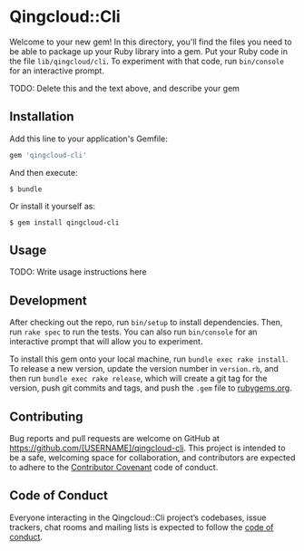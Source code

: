 # Qingcloud::Cli

Welcome to your new gem! In this directory, you'll find the files you need to be able to package up your Ruby library into a gem. Put your Ruby code in the file `lib/qingcloud/cli`. To experiment with that code, run `bin/console` for an interactive prompt.

TODO: Delete this and the text above, and describe your gem

## Installation

Add this line to your application's Gemfile:

```ruby
gem 'qingcloud-cli'
```

And then execute:

    $ bundle

Or install it yourself as:

    $ gem install qingcloud-cli

## Usage

TODO: Write usage instructions here

## Development

After checking out the repo, run `bin/setup` to install dependencies. Then, run `rake spec` to run the tests. You can also run `bin/console` for an interactive prompt that will allow you to experiment.

To install this gem onto your local machine, run `bundle exec rake install`. To release a new version, update the version number in `version.rb`, and then run `bundle exec rake release`, which will create a git tag for the version, push git commits and tags, and push the `.gem` file to [rubygems.org](https://rubygems.org).

## Contributing

Bug reports and pull requests are welcome on GitHub at https://github.com/[USERNAME]/qingcloud-cli. This project is intended to be a safe, welcoming space for collaboration, and contributors are expected to adhere to the [Contributor Covenant](http://contributor-covenant.org) code of conduct.

## Code of Conduct

Everyone interacting in the Qingcloud::Cli project’s codebases, issue trackers, chat rooms and mailing lists is expected to follow the [code of conduct](https://github.com/[USERNAME]/qingcloud-cli/blob/master/CODE_OF_CONDUCT.md).
